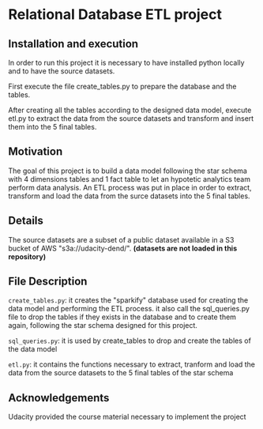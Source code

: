 # Relational Database ETL project

## Installation and execution
In order to run this project it is necessary to have installed python locally and to have the source datasets. 

First execute the file create_tables.py to prepare the database and the tables. 

After creating all the tables according to the designed data model, execute etl.py to extract the data from the source datasets 
and transform and insert them into the 5 final tables. 

## Motivation
The goal of this project is to build a data model following the star schema with 4 dimensions tables and 1 fact table to let an hypotetic analytics team 
perform data analysis. 
An ETL process was put in place in order to extract, transform and load the data from the surce datasets into the 5 final tables.

## Details
The source datasets are a subset of a public dataset available in a S3 bucket of AWS "s3a://udacity-dend/". **(datasets are not loaded in this repository)**

## File Description 
```create_tables.py```: it creates the "sparkify" database used for creating the data model and performing the ETL process. it also call the sql_queries.py file to drop the tables if they exists in the database and to create them again, following the star schema designed for this project.

```sql_queries.py```: it is used by create_tables to drop and create the tables of the data model

```etl.py```: it contains the functions necessary to extract, tranform and load the data from the source datasets to the 5 final tables of the star schema

## Acknowledgements
Udacity provided the course material necessary to implement the project